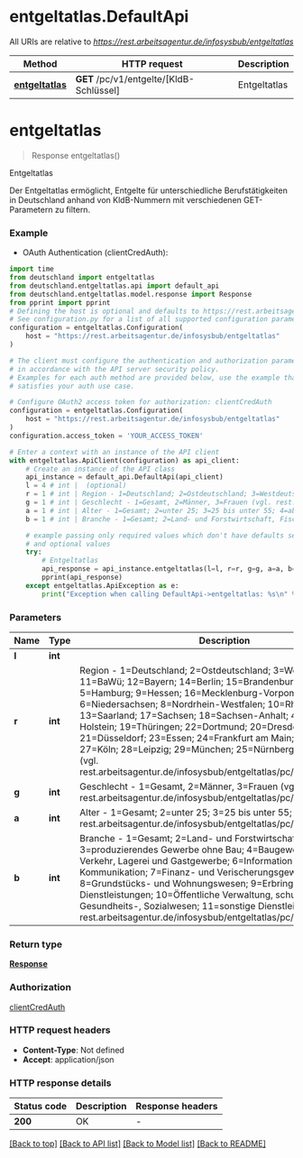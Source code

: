 # entgeltatlas.DefaultApi

All URIs are relative to *https://rest.arbeitsagentur.de/infosysbub/entgeltatlas*

Method | HTTP request | Description
------------- | ------------- | -------------
[**entgeltatlas**](DefaultApi.md#entgeltatlas) | **GET** /pc/v1/entgelte/[KldB-Schlüssel] | Entgeltatlas


# **entgeltatlas**
> Response entgeltatlas()

Entgeltatlas

Der Entgeltatlas ermöglicht, Entgelte für unterschiedliche Berufstätigkeiten in Deutschland anhand von KldB-Nummern mit verschiedenen GET-Parametern zu filtern.

### Example

* OAuth Authentication (clientCredAuth):

```python
import time
from deutschland import entgeltatlas
from deutschland.entgeltatlas.api import default_api
from deutschland.entgeltatlas.model.response import Response
from pprint import pprint
# Defining the host is optional and defaults to https://rest.arbeitsagentur.de/infosysbub/entgeltatlas
# See configuration.py for a list of all supported configuration parameters.
configuration = entgeltatlas.Configuration(
    host = "https://rest.arbeitsagentur.de/infosysbub/entgeltatlas"
)

# The client must configure the authentication and authorization parameters
# in accordance with the API server security policy.
# Examples for each auth method are provided below, use the example that
# satisfies your auth use case.

# Configure OAuth2 access token for authorization: clientCredAuth
configuration = entgeltatlas.Configuration(
    host = "https://rest.arbeitsagentur.de/infosysbub/entgeltatlas"
)
configuration.access_token = 'YOUR_ACCESS_TOKEN'

# Enter a context with an instance of the API client
with entgeltatlas.ApiClient(configuration) as api_client:
    # Create an instance of the API class
    api_instance = default_api.DefaultApi(api_client)
    l = 4 # int |  (optional)
    r = 1 # int | Region - 1=Deutschland; 2=Ostdeutschland; 3=Westdeutschland; 11=BaWü; 12=Bayern; 14=Berlin; 15=Brandenburg; 7=Bremen; 5=Hamburg; 9=Hessen; 16=Mecklenburg-Vorpommern; 6=Niedersachsen; 8=Nordrhein-Westfalen; 10=Rheinland-Pfalz; 13=Saarland; 17=Sachsen; 18=Sachsen-Anhalt; 4=Schleswig-Holstein; 19=Thüringen; 22=Dortmund; 20=Dresden; 21=Düsseldorf; 23=Essen; 24=Frankfurt am Main; 26=Hannover; 27=Köln; 28=Leipzig; 29=München; 25=Nürnberg; 30=Stuttgart (vgl. rest.arbeitsagentur.de/infosysbub/entgeltatlas/pc/v1/regionen). (optional)
    g = 1 # int | Geschlecht - 1=Gesamt, 2=Männer, 3=Frauen (vgl. rest.arbeitsagentur.de/infosysbub/entgeltatlas/pc/v1/geschlechter). (optional)
    a = 1 # int | Alter - 1=Gesamt; 2=unter 25; 3=25 bis unter 55; 4=ab 55 (vgl. rest.arbeitsagentur.de/infosysbub/entgeltatlas/pc/v1/alter). (optional)
    b = 1 # int | Branche - 1=Gesamt; 2=Land- und Forstwirtschaft, Fischerei; 3=produzierendes Gewerbe ohne Bau; 4=Baugewerbe; 5=Handel, Verkehr, Lagerei und Gastgewerbe; 6=Information und Kommunikation; 7=Finanz- und Verischerungsgewerbe; 8=Grundstücks- und Wohnungswesen; 9=Erbringung wirtschaftl. Dienstleistungen; 10=Öffentliche Verwaltung, schul-, Gesundheits-, Sozialwesen; 11=sonstige Dienstleistungen (vgl. rest.arbeitsagentur.de/infosysbub/entgeltatlas/pc/v1/branchen). (optional)

    # example passing only required values which don't have defaults set
    # and optional values
    try:
        # Entgeltatlas
        api_response = api_instance.entgeltatlas(l=l, r=r, g=g, a=a, b=b)
        pprint(api_response)
    except entgeltatlas.ApiException as e:
        print("Exception when calling DefaultApi->entgeltatlas: %s\n" % e)
```


### Parameters

Name | Type | Description  | Notes
------------- | ------------- | ------------- | -------------
 **l** | **int**|  | [optional]
 **r** | **int**| Region - 1&#x3D;Deutschland; 2&#x3D;Ostdeutschland; 3&#x3D;Westdeutschland; 11&#x3D;BaWü; 12&#x3D;Bayern; 14&#x3D;Berlin; 15&#x3D;Brandenburg; 7&#x3D;Bremen; 5&#x3D;Hamburg; 9&#x3D;Hessen; 16&#x3D;Mecklenburg-Vorpommern; 6&#x3D;Niedersachsen; 8&#x3D;Nordrhein-Westfalen; 10&#x3D;Rheinland-Pfalz; 13&#x3D;Saarland; 17&#x3D;Sachsen; 18&#x3D;Sachsen-Anhalt; 4&#x3D;Schleswig-Holstein; 19&#x3D;Thüringen; 22&#x3D;Dortmund; 20&#x3D;Dresden; 21&#x3D;Düsseldorf; 23&#x3D;Essen; 24&#x3D;Frankfurt am Main; 26&#x3D;Hannover; 27&#x3D;Köln; 28&#x3D;Leipzig; 29&#x3D;München; 25&#x3D;Nürnberg; 30&#x3D;Stuttgart (vgl. rest.arbeitsagentur.de/infosysbub/entgeltatlas/pc/v1/regionen). | [optional]
 **g** | **int**| Geschlecht - 1&#x3D;Gesamt, 2&#x3D;Männer, 3&#x3D;Frauen (vgl. rest.arbeitsagentur.de/infosysbub/entgeltatlas/pc/v1/geschlechter). | [optional]
 **a** | **int**| Alter - 1&#x3D;Gesamt; 2&#x3D;unter 25; 3&#x3D;25 bis unter 55; 4&#x3D;ab 55 (vgl. rest.arbeitsagentur.de/infosysbub/entgeltatlas/pc/v1/alter). | [optional]
 **b** | **int**| Branche - 1&#x3D;Gesamt; 2&#x3D;Land- und Forstwirtschaft, Fischerei; 3&#x3D;produzierendes Gewerbe ohne Bau; 4&#x3D;Baugewerbe; 5&#x3D;Handel, Verkehr, Lagerei und Gastgewerbe; 6&#x3D;Information und Kommunikation; 7&#x3D;Finanz- und Verischerungsgewerbe; 8&#x3D;Grundstücks- und Wohnungswesen; 9&#x3D;Erbringung wirtschaftl. Dienstleistungen; 10&#x3D;Öffentliche Verwaltung, schul-, Gesundheits-, Sozialwesen; 11&#x3D;sonstige Dienstleistungen (vgl. rest.arbeitsagentur.de/infosysbub/entgeltatlas/pc/v1/branchen). | [optional]

### Return type

[**Response**](Response.md)

### Authorization

[clientCredAuth](../README.md#clientCredAuth)

### HTTP request headers

 - **Content-Type**: Not defined
 - **Accept**: application/json


### HTTP response details

| Status code | Description | Response headers |
|-------------|-------------|------------------|
**200** | OK |  -  |

[[Back to top]](#) [[Back to API list]](../README.md#documentation-for-api-endpoints) [[Back to Model list]](../README.md#documentation-for-models) [[Back to README]](../README.md)

